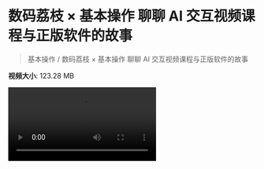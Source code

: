 # 数码荔枝 × 基本操作 聊聊 AI 交互视频课程与正版软件的故事

> 基本操作 / 数码荔枝 × 基本操作 聊聊 AI 交互视频课程与正版软件的故事

**视频大小**: 123.28 MB

<div class="video"><video src="https://file.hsyhx.top/video/基本操作/数码荔枝 × 基本操作 聊聊 AI 交互视频课程与正版软件的故事.mp4" controls preload>🤔 您的浏览器不支持 video 标签</video></div>
